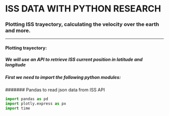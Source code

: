 # ISS DATA WITH PYTHON RESEARCH

### Plotting ISS trayectory, calculating the velocity over the earth and more.

---

#### Plotting trayectory:

##### We will use an API to retrieve ISS current position in latitude and longitude


##### First we need to import the following python modules:
####### Pandas to read json data from ISS API
```py
import pandas as pd
import plotly.express as px
import time
```




